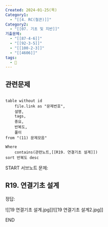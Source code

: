 ```yaml
---
Created: 2024-01-25(목)
Category1:
  - "[[4. RC(철콘)]]"
Category2:
  - "[[07. 기초 및 지반]]"
기출문제:
  - "[[87-4-6]]"
  - "[[92-3-5]]"
  - "[[100-2-3]]"
  - "[[4606]]"
tags:
  - 🧮
---
```

## 관련문제
```dataview

table without id
	file.link as "문제번호",
	설명,
	tags,
	중요,
	반복도,
	풀이
from "(11) 문제모음"

Where
	contains(관련노트,[[R19. 연결기초 설계]])
sort 반복도 desc

```

START
서브노트
문제:  
## R19. 연결기초 설계 


정답: 

![[19 연결기초 설계.jpg]]![[19 연결기초 설계2.jpg]]
<!--ID: 1704617828345-->
END


